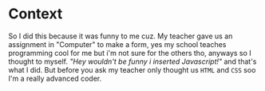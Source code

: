 # Context

So I did this because it was funny to me cuz. My teacher gave us an assignment in "Computer" to make a form, yes my school teaches programming cool for me but i'm not sure for the others tho, anyways so I thought to myself. _"Hey wouldn't be funny i inserted Javascript!"_ and that's what I did. But before you ask my teacher only thought us `HTML` and `CSS` soo I'm a really advanced coder.
